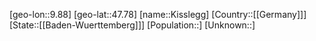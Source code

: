 ﻿---
location: [47.78,9.88]
type: City
tags:
- geo/City


SpocWebEntityId: 31473
isDeleted: false
confidential: public

---
[geo-lon::9.88]
[geo-lat::47.78]
[name::Kisslegg]
[Country::[[Germany]]]
[State::[[Baden-Wuerttemberg]]]
[Population::]
[Unknown::]

